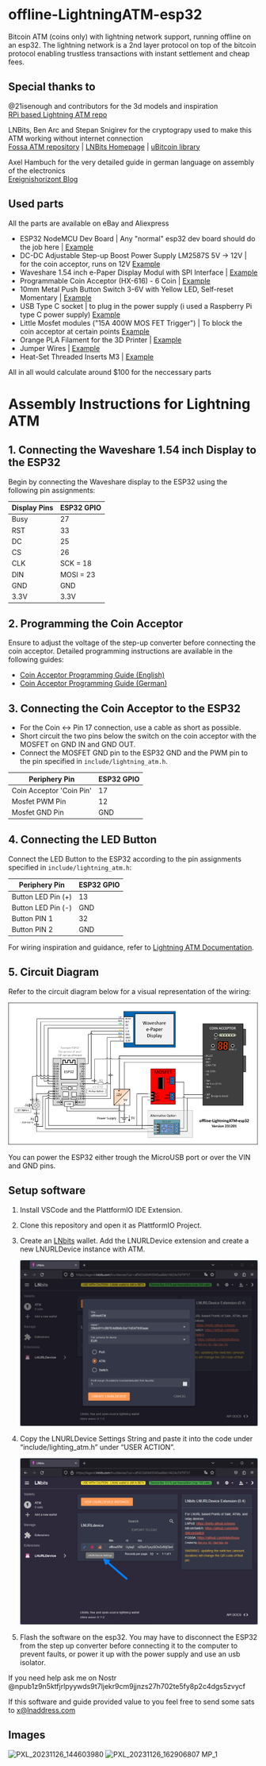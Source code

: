 # offline-LightningATM-esp32
Bitcoin ATM (coins only) with lightning network support, running offline on an esp32. 
The lightning network is a 2nd layer protocol on top of the bitcoin protocol enabling trustless transactions with instant settlement and cheap fees.

## Special thanks to
@21isenough and contributors for the 3d models and inspiration  
[RPi based Lightning ATM repo](https://github.com/21isenough/LightningATM)

LNBits, Ben Arc and Stepan Snigirev for the cryptograpy used to make this ATM working without internet connection  
[Fossa ATM repository](https://github.com/lnbits/fossa) | [LNBits Homepage](https://lnbits.com/) | [uBitcoin library](https://github.com/micro-bitcoin/uBitcoin)

Axel Hambuch for the very detailed guide in german language on assembly of the electronics  
[Ereignishorizont Blog](https://ereignishorizont.xyz/lightning-atm/)

## Used parts
All the parts are available on eBay and Aliexpress

* ESP32 NodeMCU Dev Board | Any "normal" esp32 dev board should do the job here | [Example](https://web.archive.org/web/20231202141343/https://www.berrybase.de/en/esp32-nodemcu-development-board)
* DC-DC Adjustable Step-up Boost Power Supply LM2587S 5V -> 12V | for the coin acceptor, runs on 12V [Example](https://de.aliexpress.com/item/32834930982.html)
* Waveshare 1.54 inch e-Paper Display Modul with SPI Interface | [Example](https://www.waveshare.com/1.54inch-e-paper-module.htm)
* Programmable Coin Acceptor (HX-616) - 6 Coin | [Example](https://de.aliexpress.com/item/1005005203759184.html)
* 10mm Metal Push Button Switch 3-6V with Yellow LED, Self-reset Momentary | [Example](https://de.aliexpress.com/item/1005004527235094.html)
* USB Type C socket | to plug in the power supply (i used a Raspberry Pi type C power supply) [Example](https://de.aliexpress.com/item/1005005347655323.html)
* Little Mosfet modules ("15A 400W MOS FET Trigger") | To block the coin acceptor at certain points [Example](https://de.aliexpress.com/item/33038160184.html)
* Orange PLA Filament for the 3D Printer | [Example](https://us.polymaker.com/products/polylite-pla)
* Jumper Wires | [Example](https://de.aliexpress.com/item/1005005945668553.html)
* Heat-Set Threaded Inserts M3 | [Example](https://www.prusa3d.com/product/threaded-inserts-m3-standard-100-pcs/)

All in all would calculate around $100 for the neccessary parts

# Assembly Instructions for Lightning ATM

## 1. Connecting the Waveshare 1.54 inch Display to the ESP32

Begin by connecting the Waveshare display to the ESP32 using the following pin assignments:

| Display Pins | ESP32 GPIO |
|--------------|------------|
| Busy         | 27         |
| RST          | 33         |
| DC           | 25         |
| CS           | 26         |
| CLK          | SCK = 18   |
| DIN          | MOSI = 23  |
| GND          | GND        |
| 3.3V         | 3.3V       |

## 2. Programming the Coin Acceptor

Ensure to adjust the voltage of the step-up converter before connecting the coin acceptor. Detailed programming instructions are available in the following guides:
- [Coin Acceptor Programming Guide (English)](https://github.com/21isenough/LightningATM/blob/master/docs/guide/coin_validator.md)
- [Coin Acceptor Programming Guide (German)](https://ereignishorizont.xyz/lightning-atm/)

## 3. Connecting the Coin Acceptor to the ESP32

- For the Coin <-> Pin 17 connection, use a cable as short as possible.
- Short circuit the two pins below the switch on the coin acceptor with the MOSFET on GND IN and GND OUT.
- Connect the MOSFET GND pin to the ESP32 GND and the PWM pin to the pin specified in `include/lightning_atm.h`.

| Periphery Pin            | ESP32 GPIO |
|--------------------------|------------|
| Coin Acceptor 'Coin Pin' | 17         |
| Mosfet PWM Pin           | 12         |
| Mosfet GND Pin           | GND        |


## 4. Connecting the LED Button

Connect the LED Button to the ESP32 according to the pin assignments specified in `include/lightning_atm.h`:

| Periphery Pin             | ESP32 GPIO |
|---------------------------|------------|
| Button LED Pin (+)        | 13         |
| Button LED Pin (-)        | GND        |
| Button PIN 1              | 32         |
| Button PIN 2              | GND        |

For wiring inspiration and guidance, refer to [Lightning ATM Documentation](https://github.com/21isenough/LightningATM/tree/master/docs).

## 5. Circuit Diagram

Refer to the circuit diagram below for a visual representation of the wiring:

![Wiring - Circuit Diagram](./assets/ATM_circuit_diagram.png)

You can power the ESP32 either trough the MicroUSB port or over the VIN and GND pins.

## Setup software

1. Install VSCode and the PlattformIO IDE Extension.
2. Clone this repository and open it as PlattformIO Project.
3. Create an [LNbits](https://legend.lnbits.com/) wallet. Add the LNURLDevice extension and create a new LNURLDevice instance with ATM.

    [![wallet_settings_02_thumb](./assets/wallet_settings_01_thumb.png)](./assets/wallet_settings_01.png)

4. Copy the LNURLDevice Settings String and paste it into the code under “include/lighting_atm.h” under “USER ACTION”.

    [![wallet_settings_02_thumb](./assets/wallet_settings_02_thumb.png)](./assets/wallet_settings_02.png)

5. Flash the software on the esp32. You may have to disconnect the ESP32 from the step up converter before connecting it to the computer to prevent faults, or power it up with the power supply and use an usb isolator.

If you need help ask me on Nostr @npub1z9n5ktfjrlpyywds9t7ljekr9cm9jjnzs27h702te5fy8p2c4dgs5zvycf

If this software and guide provided value to you feel free to send some sats to x@lnaddress.com


## Images
![PXL_20231126_144603980](https://github.com/f321x/offline-LightningATM-esp32/assets/51097237/12ac8a54-8756-4842-b26d-4408e8df3afe)
![PXL_20231126_162906807 MP_1](https://github.com/f321x/offline-LightningATM-esp32/assets/51097237/7e394774-f341-4b1c-ae73-4806f6f42ce5)
